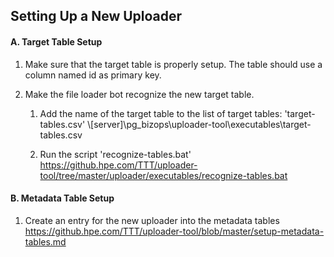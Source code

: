 ## Setting Up a New Uploader

#### A. Target Table Setup

1. Make sure that the target table is properly setup. The table should use a column named id as primary key.

2. Make the file loader bot recognize the new target table.
    1. Add the name of the target table to the list of target tables: 'target-tables.csv'
    \\[server]\pg_bizops\uploader-tool\executables\target-tables.csv

    2. Run the script 'recognize-tables.bat'
    https://github.hpe.com/TTT/uploader-tool/tree/master/uploader/executables/recognize-tables.bat

#### B. Metadata Table Setup

1. Create an entry for the new uploader into the metadata tables
https://github.hpe.com/TTT/uploader-tool/blob/master/setup-metadata-tables.md